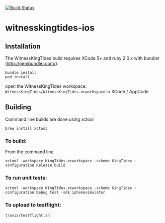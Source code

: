 [![Build Status](https://travis-ci.org/rhok-melbourne/witnesskingtides-ios.png?branch=master)](https://travis-ci.org/rhok-melbourne/witnesskingtides-ios)

witnesskingtides-ios
==============

Installation
------------
The WitnessKingTides build requires XCode 5+ and ruby 2.0.x with bundler (http://gembundler.com/).
````
bundle install
pod install
````
open the WitnessKingTides workspace: `WitnessKingTides/WitnessKingTides.xcworkspace` in XCode / AppCode

Building
--------
Command line builds are done using xctool
````
brew install xctool
````

### To build:
From the command line
````
xctool -workspace KingTides.xcworkspace -scheme KingTides -configuration Release build
````
### To run unit tests:
````
xctool -workspace KingTides.xcworkspace -scheme KingTides -configuration Debug test -sdk iphonesimulator
````
### To upload to testflight:
````
travis/testflight.sh
````

